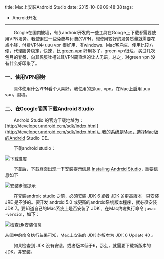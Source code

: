 title: Mac上安装Android Studio
date: 2015-10-09 09:48:38
tags:
- Android开发
---

　　Google在国内被墙，有关android开发的一些工具在Google上下载都需要使用VPN服务。我使用过一些免费与付费的VPN，想使用较好的服务质量就需要花点小钱，付费VPN中 [uuu vpn](http://v.uuu.net/) 很好用，有windows，Mac客户端，使用比较方便，代理服务稳定，快速，比 [green vpn](http://www.greenvpncn.com/) 好用多了，green vpn很烂，买过几次包月的套餐，向其客服吐槽过其VPN简直烂的让人无语，总之，对green vpn 没有什么好印象了。

<!-- more -->

### 一、使用VPN服务
　　具体使用什么VPN看个人喜好，我使用的是uuu vpn。在Mac上启用 uuu vpn，翻墙。
　　
### 二、在Google官网下载Android Studio
　　Android Studio 的官方下载地址为：[http://developer.android.com/sdk/index.html](http://developer.android.com/sdk/index.html)。我的系统是Mac，选择Mac版的Android Studio IDE。

　　下载android studio：

![下载进度](http://images2015.cnblogs.com/blog/719115/201510/719115-20151009102102393-1885681577.png)

　　下载后，下载页面出现一下安装提示信息 [Installing Android Studio](http://developer.android.com/sdk/installing/index.html?pkg=studio)，重要信息如下：

![安装步骤提示](http://images2015.cnblogs.com/blog/719115/201510/719115-20151009102135112-514568119.png)

　　在安装android studio 之前，必须安装 JDK 6 或者 JDK 的更高版本，只安装 JRE 是不够的。要开发 android 5.0 或更高的android系统版本程序，就必须安装 JDK 7。要知道自己的Mac系统上是否安装了 JDK ，在Mac终端执行命令 `javac -version`，如下：

![检查jdk安装信息](http://images2015.cnblogs.com/blog/719115/201510/719115-20151009103638831-972699102.png)

从图中的命令执行结果可知，Mac上安装的 JDK 的版本为 JDK 8 Update 40 。

　　如果检查到 JDK 没有安装，或者版本低于6，那么，就需要下载新版本的JDK，并安装。


　　

